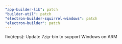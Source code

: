 ```yaml
---
"app-builder-lib": patch
"builder-util": patch
"electron-builder-squirrel-windows": patch
"electron-builder": patch
---
```


fix(deps): Update 7zip-bin to support Windows on ARM
